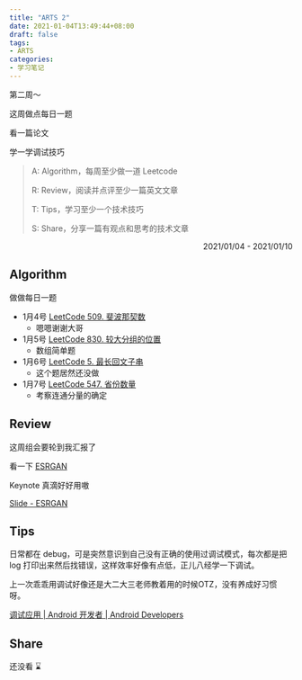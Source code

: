 ```yaml
---
title: "ARTS 2"
date: 2021-01-04T13:49:44+08:00
draft: false
tags:
- ARTS
categories: 
- 学习笔记
---
```


第二周～

这周做点每日一题

看一篇论文

学一学调试技巧

<!--more-->

> A: Algorithm，每周至少做一道 Leetcode
>
> R: Review，阅读并点评至少一篇英文文章
>
> T: Tips，学习至少一个技术技巧
>
> S: Share，分享一篇有观点和思考的技术文章

<p align="right">2021/01/04 - 2021/01/10</p>

## Algorithm

做做每日一题

- 1月4号 [LeetCode 509. 斐波那契数](https://leetcode-cn.com/problems/fibonacci-number/)
  - 嗯嗯谢谢大哥
- 1月5号 [LeetCode 830. 较大分组的位置](https://hishark777.gitbook.io/777-interview-notes/algorithm/tag/string/leetcode-830)
  - 数组简单题
- 1月6号 [LeetCode 5. 最长回文子串](https://hishark777.gitbook.io/777-interview-notes/algorithm/tag/dp/leetcode-5)
  - 这个题居然还没做
- 1月7号 [LeetCode 547. 省份数量](https://hishark777.gitbook.io/777-interview-notes/algorithm/tag/bfs/leetcode-547)
  - 考察连通分量的确定

## Review

这周组会要轮到我汇报了

看一下 [ESRGAN](https://arxiv.org/abs/1809.00219)

Keynote 真滴好好用嗷

[Slide - ESRGAN](https://www.icloud.com/keynote/0uAdsLn3Lep_9UpsyT_ZL_TVw#ESRGAN)

## Tips

日常都在 debug，可是突然意识到自己没有正确的使用过调试模式，每次都是把 log 打印出来然后找错误，这样效率好像有点低，正儿八经学一下调试。

上一次乖乖用调试好像还是大二大三老师教着用的时候OTZ，没有养成好习惯呀。

[调试应用 | Android 开发者 | Android Developers](https://developer.android.com/studio/debug?hl=zh-cn)

## Share

还没看 ⌛️